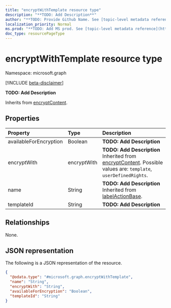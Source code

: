 ```yaml
---
title: "encryptWithTemplate resource type"
description: "**TODO: Add Description**"
author: "**TODO: Provide Github Name. See [topic-level metadata reference](https://msgo.azurewebsites.net/add/document/guidelines/metadata.html#topic-level-metadata)**"
localization_priority: Normal
ms.prod: "**TODO: Add MS prod. See [topic-level metadata reference](https://msgo.azurewebsites.net/add/document/guidelines/metadata.html#topic-level-metadata)**"
doc_type: resourcePageType
---
```


# encryptWithTemplate resource type

Namespace: microsoft.graph

[!INCLUDE [beta-disclaimer](../../includes/beta-disclaimer.md)]

**TODO: Add Description**


Inherits from [encryptContent](../resources/encryptcontent.md).

## Properties
|Property|Type|Description|
|:---|:---|:---|
|availableForEncryption|Boolean|**TODO: Add Description**|
|encryptWith|encryptWith|**TODO: Add Description** Inherited from [encryptContent](../resources/encryptcontent.md). Possible values are: `template`, `userDefinedRights`.|
|name|String|**TODO: Add Description** Inherited from [labelActionBase](../resources/labelactionbase.md).|
|templateId|String|**TODO: Add Description**|

## Relationships
None.

## JSON representation
The following is a JSON representation of the resource.
<!-- {
  "blockType": "resource",
  "@odata.type": "microsoft.graph.encryptWithTemplate"
}
-->
``` json
{
  "@odata.type": "#microsoft.graph.encryptWithTemplate",
  "name": "String",
  "encryptWith": "String",
  "availableForEncryption": "Boolean",
  "templateId": "String"
}
```

